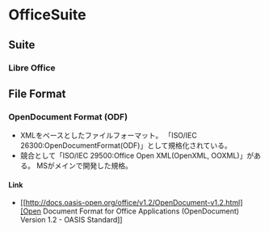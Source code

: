 # OfficeSuite
## Suite
### Libre Office
## File Format
### OpenDocument Format (ODF)
- XMLをベースとしたファイルフォーマット。
  「ISO/IEC 26300:OpenDocumentFormat(ODF)」として規格化されている。
- 競合として「ISO/IEC 29500:Office Open XML(OpenXML, OOXML)」がある。
  MSがメインで開発した規格。
#### Link
- [[http://docs.oasis-open.org/office/v1.2/OpenDocument-v1.2.html][Open Document Format for Office Applications (OpenDocument) Version 1.2 - OASIS Standard]]
